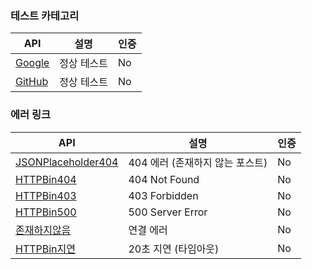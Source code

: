 ### 테스트 카테고리

| API | 설명 | 인증 |
| --- | --- | --- |
| [Google](https://www.google.com) | 정상 테스트 | No |
| [GitHub](https://github.com) | 정상 테스트 | No |

### 에러 링크

| API | 설명 | 인증 |
| --- | --- | --- |
| [JSONPlaceholder404](https://jsonplaceholder.typicode.com/posts/999999) | 404 에러 (존재하지 않는 포스트) | No |
| [HTTPBin404](https://httpbin.org/status/404) | 404 Not Found | No |
| [HTTPBin403](https://httpbin.org/status/403) | 403 Forbidden | No |
| [HTTPBin500](https://httpbin.org/status/500) | 500 Server Error | No |
| [존재하지않음](https://this-definitely-does-not-exist-12345.com) | 연결 에러 | No |
| [HTTPBin지연](https://httpbin.org/delay/20) | 20초 지연 (타임아웃) | No |

